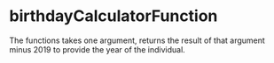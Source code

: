 # birthdayCalculatorFunction

The functions takes one argument, returns the result of that argument minus 2019 to provide the year of the individual.
